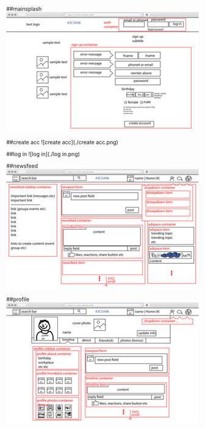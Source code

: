 ##mainsplash
![mainsplash](./mainsplash.png)

##create acc
![create acc](./create acc.png)

##log in
![log in](./log in.png)

##newsfeed
![newsfeed](./newsfeed.png)

##profile
![profile](./profile.png)

